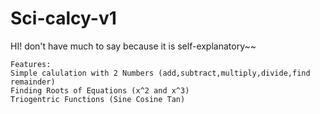 # Sci-calcy-v1
HI! don't have much to say because it is self-explanatory~~

    Features:
    Simple calulation with 2 Numbers (add,subtract,multiply,divide,find remainder)
    Finding Roots of Equations (x^2 and x^3)
    Triogentric Functions (Sine Cosine Tan)